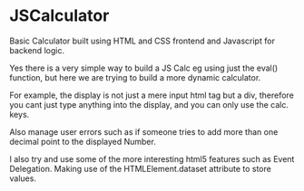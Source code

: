 # JSCalculator
Basic Calculator built using HTML and CSS frontend and Javascript for backend logic.

Yes there is a very simple way to build a JS Calc eg using just the eval() function, but here we are trying to build a more dynamic calculator.

For example, the display is not just a mere input html tag but a div, therefore you cant just type anything into the display, and you can only use the 
calc. keys.

Also manage user errors such as if someone tries to add more than one decimal point to the displayed Number.

I also try and use some of the more interesting html5 features such as Event Delegation. Making use of the HTMLElement.dataset attribute to store values.
